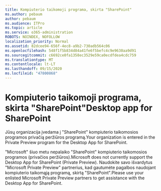 ```yaml
---
title: Kompiuterio taikomoji programa, skirta "SharePoint"
ms.author: pebaum
author: pebaum
ms.audience: ITPro
ms.topic: article
ms.service: o365-administration
ROBOTS: NOINDEX, NOFOLLOW
localization_priority: Normal
ms.assetid: 82dcee94-656f-4ec8-a9b2-730adb564c06
ms.openlocfilehash: 548f1f5b834d84a41fe6f5befc4c9e9630aa9d91
ms.sourcegitcommit: c6692ce0fa1358ec3529e59ca0ecdfdea4cdc759
ms.translationtype: MT
ms.contentlocale: lt-LT
ms.lasthandoff: 09/15/2020
ms.locfileid: "47800868"
---
```

# <a name="desktop-app-for-sharepoint"></a><span data-ttu-id="99ebd-102">Kompiuterio taikomoji programa, skirta "SharePoint"</span><span class="sxs-lookup"><span data-stu-id="99ebd-102">Desktop app for SharePoint</span></span>

<span data-ttu-id="99ebd-103">Jūsų organizacija įvedama į "SharePoint" kompiuterio taikomosios programos privačią peržiūros programą.</span><span class="sxs-lookup"><span data-stu-id="99ebd-103">Your organization is entered in the Private Preview program for the Desktop App for SharePoint.</span></span>

<span data-ttu-id="99ebd-104">"Microsoft" šiuo metu nepalaiko "SharePoint" kompiuterio taikomosios programos (privačios peržiūros).</span><span class="sxs-lookup"><span data-stu-id="99ebd-104">Microsoft does not currently support the Desktop App for SharePoint (Private Preview).</span></span> <span data-ttu-id="99ebd-105">Naudokite savo išvardytus "Microsoft Private Preview" partnerius, kad gautumėte pagalbos naudojant kompiuterio taikomąją programą, skirtą "SharePoint".</span><span class="sxs-lookup"><span data-stu-id="99ebd-105">Please use your enlisted Microsoft Private Preview partners to get assistance with the Desktop App for SharePoint.</span></span>

